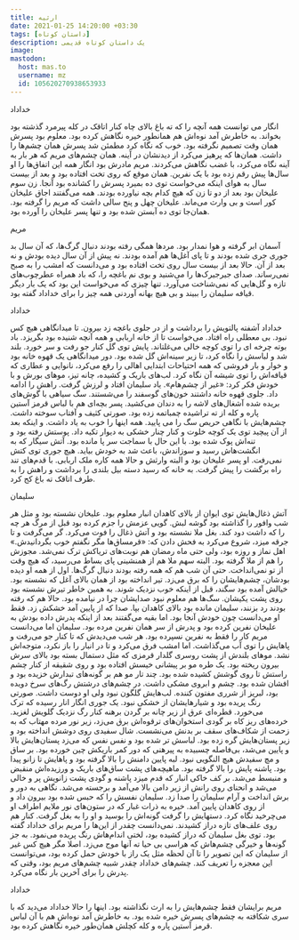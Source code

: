 ```yaml
---
title: ارثیه
date: 2021-01-25 14:20:00 +03:30
tags: [داستان کوتاه]
description: یک داستان کوتاه قدیمی
image:
mastodon:
  host: mas.to
  username: mz
  id: 105620270938653933
---
```


خداداد

انگار می توانست همه آنچه را که ته باغ بالای چاه کنار اتاقک در کله پیرمرد گذشته بود بخواند. به خاطرش آمد نوه‌اش هم همانطور خیره نگاهش کرده بود. معلوم بود پسرش همان وقت تصمیم نگرفته بود. خوب که نگاه کرد مطمئن شد پسرش همان چشم‌ها را داشت. همان‌ها که پرهیز می‌کرد از دیدنشان در آینه. همان چشم‌های مریم که هر بار به آینه نگاه می‌کرد، با غضب نگاهش می‌کردند. مریم مادرش بود انگار همه این اتفاق‌ها را او سال‌ها پیش رقم زده بود با یک نفرین. همان موقع که روی تخت افتاده بود و بعد از بیست سال به هوای اینکه می‌خواست توی ده بمیرد پسرش را کشانده بود آنجا. زن سوم علیخان بود بعد از دو تا زن که هیچ کدام بچه نیاورده بودند. همه می‌گفتند اجاق علیخان کور است و بی وارث می‌ماند. علیخان چهل و پنج سالی داشت که مریم را گرفته بود. همان‌جا توی ده آبستن شده بود و تنها پسر علیخان را آورده بود.

مریم

آسمان ابر گرفته و هوا نمدار بود. مردها همگی رفته بودند دنبال گرگ‌ها، که آن سال بد جوری جری شده بودند و تا پای آغل‌ها هم آمده بودند. نه پیش از آن سال دیده بودش و نه بعد از آن. حالا بعد از بیست سال روی تخت افتاده بود و می‌دانست که امشب را به صبح نمی‌رساند. صدای جیرجیرک‌ها را می‌شنید و بوی نم باغچه را، که باد همراه عطرچوب‌های تازه و گل‌هایی که نمی‌شناخت می‌آورد. تنها چیزی که می‌خواست این بود که یک بار دیگر قیافه سلیمان را ببیند و بی هیچ بهانه آوردنی همه چیز را برای خداداد گفته بود.

خداداد

خداداد آشفته پالتویش را برداشت و از در جلوی باغچه زد بیرون. تا میدانگاهی هیچ کس نبود. بی معطلی راه افتاد. می‌خواست تا از خانه اربابی و همه آنچه شنیده بود بگریزد. باد بوته چرخه ای را توی کوچه خالی می‌غلتاند. پایش توی گل کنار جو رفت و سر خورد. بلند شد و لباسش را نگاه کرد، تا زیر سینه‌اش گل شده بود. دور میدانگاهی یک قهوه خانه بود و خوار و بار فروشی که همه احتیاحات ابتدایی اهالی را رفع می‌کرد، نانوایی و عطاری که قیافه‌اش را توی شیشه آن نگاه کرد. لب‌های باریک و کشیده، چانه تیز، موهای بورش و با خودش فکر کرد: «غیر از چشم‌هام». یاد سلیمان افتاد و لرزش گرفت. راهش را ادامه داد. جلوی قهوه خانه داشتند خون‌های گوسفند را می‌شستند. سگ سیاهی با گوش‌های بریده شده آشغال‌های لاشه را به دندان می‌کشید. پسر بچه‌ای هم با لباس قرمز آستین پاره و کله از ته تراشیده چمباتمه زده بود. صورتی کثیف و آفتاب سوخته داشت. چشم‌هایش با نگاهی حریص سگ را می پایید. همه اینها را خوب به یاد داشت. و اینکه بعد از آن پیچید توی یک کوچه خلوت و کنار چنار خشکی به دیوار تکیه داد. پوستش رفته بود و تنه‌اش پوک شده بود. با این حال با سماجت سر پا مانده بود. آتش سیگار که به انگشت‌هاش رسید و سوزاندش، باعث شد به خودش بیاید. هیچ جوری توی کتش نمی‌رفت. او پسر علیخان بود و البته وارثش و حالا همه کاره ملک اربابی. با قدم‌های تند راه برگشت را پیش گرفت. به خانه که رسید دسته بیل بلندی را برداشت و راهش را به طرف اتاقک ته باغ کج کرد.

سلیمان

آتش ذغال‌هایش توی ایوان از بالای کاهدان انبار معلوم بود. علیخان نشسته بود و مثل هر شب وافور را گذاشته بود گوشه لبش. گویی عزمش را جزم کرده بود قبل از مرگ هر چه را که داشت دود کند. بغل ملا نشسته بود و آتش ذغال را فوت می‌کرد. گر می‌گرفت و تا جرقه میزد، شروع می‌کرد به فحش دادن که: «قرمساق‌ها مگر نگفتم خوب بگردانیدش.» اهل نماز و روزه بود، ولی حتی ماه رمضان هم نوبت‌های تریاکش ترک نمی‌شد. مجوزش را هم از ملا گرفته بود. البته سهم ملا هم از همنشینی پای بساط می‌رسید، که هیچ وقت از تو نمی‌انداخت. حتی آن شب هم که همه رفته بودند دنبال گرگ‌ها. اول از همه او دیده بودشان، چشم‌هایشان را که برق می‌زد. تیر انداخته بود از همان بالای آغل که نشسته بود. خیالش آمده بود سگند، قبل از اینکه خوب نزدیک شوند. به همین خاطر تیرش نشسته بود روی پشت یکیشان. سگ‌ها هم معلوم نبود صدایشان چرا در نیامده بود. حالا هم که رفته بودند رد بزنند، سلیمان مانده بود بالای کاهدان بپا. صدا که از پایین آمد خشکش زد. فقط او می‌دانست چون خودش آنجا بود. اما بقیه می‌گفتند بعد از اینکه پدرش داده بودش به علیخان نفرین کرده بود و پدرش از سر همان نفرین مرده بود. سلیمان اما می‌دانست مریم کار را فقط به نفرین نسپرده بود. هر شب می‌دیدش که تا کنار جو می‌رفت و پاهایش را توی آب می‌گذاشت. اما امشب فرق می‌کرد و تا در انبار را باز نکرد، متوجه‌اش نشد. موهای بلندش از پشت روسری گلدار قرمزی که مثل دستمال بسته بود بالای سرش بیرون ریخته بود. یک طره مو بر پیشانی خیسش افتاده بود و روی شقیقه از کنار چشم راستش تا روی گوشش کشیده شده بود. چند تار مو هم بر گونه‌های تبدارش خزیده بود و افشان شده بود. چشم و ابروی مشکی داشت. در چشم‌های درشتش رگ‌های سرخ دویده بود، لبریز از شرری مفتون کننده. لب‌هایش گلگون نبود ولی او دوست داشت. صورتی رنگ پریده بود و شیارهایشان از خشکی نبود. یک جوری انگار انار رسیده که ترک می‌خورد. قطره‌ای عرق از زیر چانه بر گردن برهنه کنار رگ نزدیک گلویش لغزید. خرده‌های ریز کاه بر گودی استخوان‌های ترقوه‌اش برق می‌زد، زیر نور مرده مهتاب که به زحمت از شکاف‌های سقف بر بدنش می‌نشست. شال سفیدی روی دوشش انداخته بود و زیر پستان‌هایش گره زده بود. لباسش تر شده بود و نفس نفس که می‌زد پستان‌هایش بالا و پایین می‌شد، بی‌فاصله چسبیده به پیرهنی که دور کمر باریکش چین خورده بود. بر ساق و مچ سفیدش هیچ النگویی نبود. لبه پایین دامنش را بالا گرفته بود و پاهایش تا زانو پیدا بود. پاشنه پایش را بالا گرفته بود. ماهیچه‌های پشت ساق‌های باریک و ورزیده‌اش منقبض و منبسط می‌شد. بر کف خاکی انبار که قدم میزد پاشنه و گودی پشت زانویش پر و خالی می‌شد و انحنای روی رانش از زیر دامن بالا می‌آمد و برجسته می‌شد. نگاهی به دور و برش انداخت و آرام سلیمان را صدا زد. سلیمان نفسش را که حبس شده بود بیرون داد و از روی کاهدان پایین آمد. خیره به ذرات غبار که در ستون‌های نور ملایم اطراف او می‌چرخید نگاه کرد. دستهایش را گرفت گونه‌اش را بوسید و او را به بغل گرفت. کنار هم روی علف‌های تازه دراز کشیدند. نمی‌دانست چقدر از این‌ها را مریم برای خداداد گفته بود. توی بغل سلیمان که دراز کشیده بود، لختی اندام‌هاش رنگ پریده می‌نمود. به جز گونه‌ها و خیرگی چشم‌هاش که هراسی بی حیا ته آنها موج می‌زد. اصلا مگر هیچ کس غیر از سلیمان که این تصویر را تا آن لحظه مثل یک راز با خودش حمل کرده بود، می‌توانست این معجزه را تعریف کند. چشم‌های خداداد چقدر شبیه چشم‌های مریم بود، وقتی که پدرش را برای آخرین بار نگاه می‌کرد.

خداداد

مریم برایشان فقط چشم‌هایش را به ارث نگذاشته بود. اینها را حالا خداداد می‌دید که با سری شکافته به چشم‌های پسرش خیره شده یود. به خاطرش آمد نوه‌اش هم با آن لباس قرمز آستین پاره و کله کچلش همان‌طور خیره نگاهش کرده بود. 

